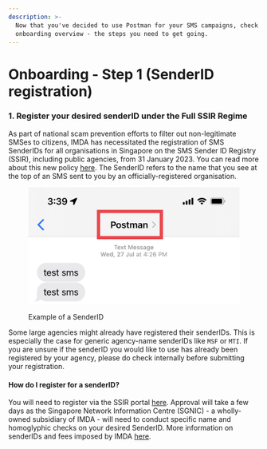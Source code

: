 ```yaml
---
description: >-
  Now that you've decided to use Postman for your SMS campaigns, check out this
  onboarding overview - the steps you need to get going.
---
```


# Onboarding - Step 1 (SenderID registration)

### 1. Register your desired senderID under the Full SSIR Regime

As part of national scam prevention efforts to filter out non-legitimate SMSes to citizens, IMDA has necessitated the registration of SMS SenderIDs for all organisations in Singapore on the SMS Sender ID Registry (SSIR), including public agencies, from 31 January 2023. You can read more about this new policy [here](https://www.imda.gov.sg/Content-and-News/Press-Releases-and-Speeches/Press-Releases/2022/Full-SMS-Sender-ID-Registration-to-be-required-by-January-2023). The SenderID refers to the name that you see at the top of an SMS sent to you by an officially-registered organisation.

<figure><img src="../../.gitbook/assets/IMG_4998.jpg" alt=""><figcaption><p>Example of a SenderID</p></figcaption></figure>

Some large agencies might already have registered their senderIDs. This is especially the case for generic agency-name senderIDs like `MSF` or `MTI`. If you are unsure if the senderID you would like to use has already been registered by your agency, please do check internally before submitting your registration.

#### How do I register for a senderID?

You will need to register via the SSIR portal [here](https://smsregistry.sg/web/login). Approval will take a few days as the Singapore Network Information Centre (SGNIC) - a wholly-owned subsidiary of IMDA - will need to conduct specific name and homoglyphic checks on your desired SenderID. More information on senderIDs and fees imposed by IMDA [here](https://www.sgnic.sg/faq/sms-sender-id-registry).
